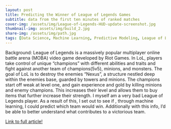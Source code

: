```yaml
---
layout: post
title: Predicting the Winner of League of Legends Games
subtitle: data from the first ten minutes of ranked matches 
cover-img: /assets/img/League-of-Legends-HUD-update-screenshot.jpg
thumbnail-img: assets/img/build_2.jpg
share-img: /assets/img/path.jpg
tags: [Data Science, Machine Learning, Predictive Modeling, League of Legends,Videogames]
---
```

Background:
League of Legends is a massively popular multiplayer online battle arena (MOBA) video game developed by Riot Games. In LoL, players take control of unique “champions” with different abilities and traits and fight against another team of champions(5v5), minions, and monsters. 
The goal of LoL is to destroy the enemies “Nexus”, a structure nestled deep within the enemies base, guarded by towers and minions. The champions start off weak at level one, and gain experience and gold by killing minions and enemy champions. This increases their level and allows them to buy items that further increase their strength.
I myself am a very bad League of Legends player. As a result of this, I set out to see if , through machine learning, I could predict which team would win. Additionally with this info, I’d be able to better understand what contributes to a victorious team.

[Link to full article!](https://medium.com/@timrocar/predicting-the-winner-of-league-of-legends-games-c6fb3513b3d4/)
